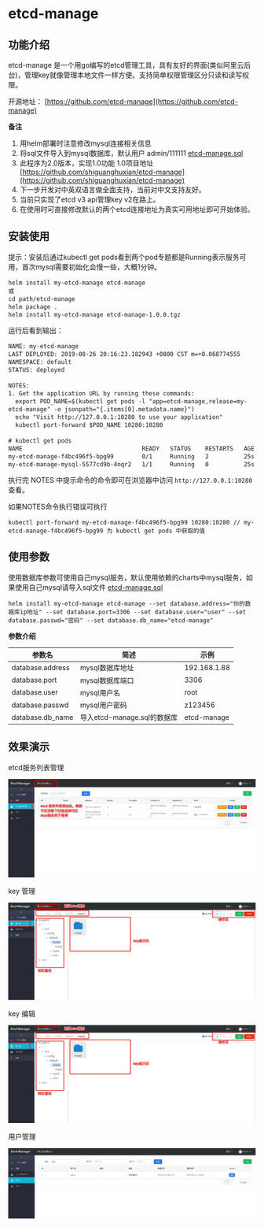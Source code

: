 # etcd-manage

## 功能介绍

etcd-manage 是一个用go编写的etcd管理工具，具有友好的界面(类似阿里云后台)，管理key就像管理本地文件一样方便。支持简单权限管理区分只读和读写权限。

开源地址： [https://github.com/etcd-manage](https://github.com/etcd-manage)

**备注**

1. 用helm部署时注意修改mysql连接相关信息
2. 将sql文件导入到mysql数据库，默认用户 admin/111111 [etcd-manage.sql](sql/etcd-manage.sql)
3. 此程序为2.0版本，实现1.0功能 1.0项目地址 [https://github.com/shiguanghuxian/etcd-manage](https://github.com/shiguanghuxian/etcd-manage)
4. 下一步开发对中英双语言做全面支持，当前对中文支持友好。
5. 当前只实现了etcd v3 api管理key v2在路上。
6.  在使用时可直接修改默认的两个etcd连接地址为真实可用地址即可开始体验。


## 安装使用

提示：安装后通过kubectl get pods看到两个pod专题都是Running表示服务可用，首次mysql需要初始化会慢一些，大概1分钟。

```shell
helm install my-etcd-manage etcd-manage
或
cd path/etcd-manage
helm package .
helm install my-etcd-manage etcd-manage-1.0.0.tgz

```

运行后看到输出：

```shell
NAME: my-etcd-manage
LAST DEPLOYED: 2019-08-26 20:16:23.182943 +0800 CST m=+0.068774555
NAMESPACE: default
STATUS: deployed

NOTES:
1. Get the application URL by running these commands:
  export POD_NAME=$(kubectl get pods -l "app=etcd-manage,release=my-etcd-manage" -o jsonpath="{.items[0].metadata.name}")
  echo "Visit http://127.0.0.1:10280 to use your application"
  kubectl port-forward $POD_NAME 10280:10280

# kubectl get pods
NAME                                  READY   STATUS    RESTARTS   AGE
my-etcd-manage-f4bc496f5-bpg99        0/1     Running   2          25s
my-etcd-manage-mysql-5577cd9b-4nqr2   1/1     Running   0          25s

```

执行完 NOTES 中提示命令的命令即可在浏览器中访问 `http://127.0.0.1:10280` 查看。

如果NOTES命令执行错误可执行

```shell
kubectl port-forward my-etcd-manage-f4bc496f5-bpg99 10280:10280 // my-etcd-manage-f4bc496f5-bpg99 为 kubectl get pods 中获取的值
```

## 使用参数

使用数据库参数可使用自己mysql服务，默认使用依赖的charts中mysql服务，如果使用自己mysql请导入sql文件 [etcd-manage.sql](sql/etcd-manage.sql)

```shell
helm install my-etcd-manage etcd-manage --set database.address="你的数据库ip地址" --set database.port=3306 --set database.user="user" --set database.passwd="密码" --set database.db_name="etcd-manage"
```

**参数介绍**

| 参数名 | 简述 | 示例 |
| ----- | ----- | ---|
|  database.address | mysql数据库地址 | 192.168.1.88 |
|  database.port | mysql数据库端口 | 3306 |
|  database.user | mysql用户名 | root |
|  database.passwd | mysql用户密码 | z123456 |
|  database.db_name | 导入etcd-manage.sql的数据库 | etcd-manage |


## 效果演示

etcd服务列表管理

![](imgs/etcd-server.png)

key 管理

![](imgs/keys.png)

key 编辑

![](imgs/keys.png)

用户管理

![](imgs/user.png)
